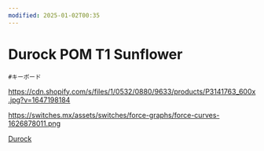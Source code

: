 ```yaml
---
modified: 2025-01-02T00:35
---
```

# Durock POM T1 Sunflower

`#キーボード`

https://cdn.shopify.com/s/files/1/0532/0880/9633/products/P3141763_600x.jpg?v=1647198184

https://switches.mx/assets/switches/force-graphs/force-curves-1626878011.png

[Durock](https://www.notion.soT1シリーズ)